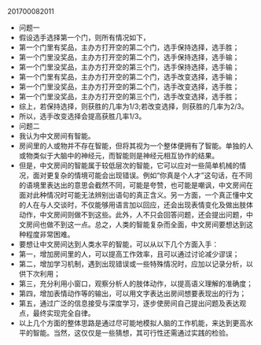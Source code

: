 201700082011
- 问题一
- 假设选手选择第一个门，则所有情况如下，
- 第一个门里有奖品，主办方打开空的第二个门，选手保持选择，选手胜；
- 第一个门里没奖品，主办方打开空的第二个门，选手保持选择，选手输；
- 第一个门里没奖品，主办方打开空的第三个门，选手保持选择，选手输；
- 第一个门里有奖品，主办方打开空的第二个门，选手改变选择，选手输；
- 第一个门里没奖品，主办方打开空的第二个门，选手改变选择，选手胜；
- 第一个门里没奖品，主办方打开空的第三个门，选手改变选择，选手胜；
- 综上，若保持选择，则获胜的几率为1/3;若改变选择，则获胜的几率为2/3。
- 所以，选手改变选择会提高获胜几率1/3。
- 问题二
- 我认为中文房间有智能。
- 房间里的人或物并不存在智能，但将其视为一个整体便拥有了智能。单独的人或物类似于大脑中的神经元，而智能则是神经元相互协作的结果。
- 但是，中文房间的智能属于较低层次的智能，它可以应对一些简单机械的情况，面对更复杂的情境可能会出现错误。例如“你真是个人才”这句话，在不同的语境里表达出的意思会截然不同，可能是夸赞，也可能是嘲讽，中文房间在面对此种情况时可能无法辨别出语句的真正含义。另一方面，一个真正懂中文的人在与人交谈时，不仅能够用语言加以回应，还会出现表情变化及做出肢体动作，中文房间则做不到这些。此外，人不只会回答问题，还会提出问题，中文房间也做不到这一点。总之，人类的智能复杂而全面，中文房间要想达到这种程度非常困难。
- 要想让中文房间达到人类水平的智能，可以从以下几个方面入手：
- 第一，增加房间里的人，可以提高工作效率，且可以通过讨论减少谬误；
- 第二，增加学习机制，遇到出现错误或一些特殊情况时，应加以记录分析，以供下次利用；
- 第三，充分利用小窗口，观察分析人的肢体动作，以提高语义理解的准确度；
- 第四，增加表情动作等的输出，可以用文字表达出房间想要表现出的行为；
- 第五，通过广泛的信息接受与深度学习，逐步使房间自己提出问题及表达观点，最终实现完全自律。
- 以上几个方面的整体思路是通过尽可能地模拟人脑的工作机能，来达到更高水平的智能。当然，这仅仅是一些猜想，其可行性还需通过实践的检验。
